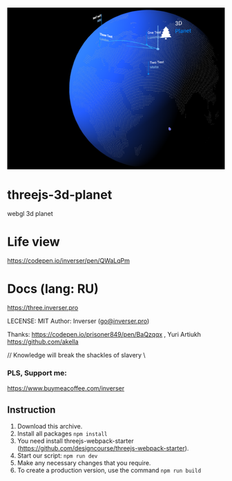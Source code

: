 ![](https://raw.githubusercontent.com/inverser-pro/threejs-3d-planet/main/image.png)
# threejs-3d-planet
webgl 3d planet

# Life view
https://codepen.io/inverser/pen/QWaLqPm

# Docs (lang: RU)

https://three.inverser.pro

LECENSE: MIT
Author: Inverser (go@inverser.pro)

Thanks:
https://codepen.io/prisoner849/pen/BaQzqqx
,
Yuri Artiukh https://github.com/akella

// Knowledge will break the shackles of slavery \\

### PLS, Support me:

https://www.buymeacoffee.com/inverser

## Instruction

1. Download this archive.
2. Install all packages `npm install`
3. You need install threejs-webpack-starter (https://github.com/designcourse/threejs-webpack-starter).
4. Start our script: `npm run dev`
5. Make any necessary changes that you require.
6. To create a production version, use the command `npm run build`
